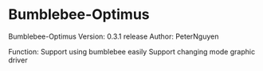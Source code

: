 Bumblebee-Optimus
=================

Bumblebee-Optimus
	Version: 0.3.1 release
	Author: PeterNguyen

Function:
	Support using bumblebee easily
	Support changing mode graphic driver